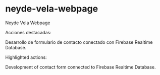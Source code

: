 # neyde-vela-webpage
Neyde Vela Webpage

Acciones destacadas:

Desarrollo de formulario de contacto conectado con Firebase Realtime Database.

Highlighted actions:

Development of contact form connected to Firebase Realtime Database.

